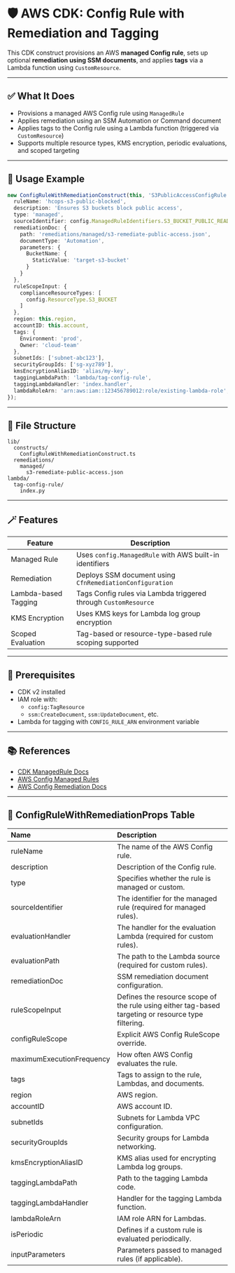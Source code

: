 
# 🛡️ AWS CDK: Config Rule with Remediation and Tagging

This CDK construct provisions an AWS **managed Config rule**, sets up optional **remediation using SSM documents**, and applies **tags** via a Lambda function using `CustomResource`.

---

## ✅ What It Does

- Provisions a managed AWS Config rule using `ManagedRule`
- Applies remediation using an SSM Automation or Command document
- Applies tags to the Config rule using a Lambda function (triggered via `CustomResource`)
- Supports multiple resource types, KMS encryption, periodic evaluations, and scoped targeting

---

## 🔧 Usage Example

```ts
new ConfigRuleWithRemediationConstruct(this, 'S3PublicAccessConfigRule', {
  ruleName: 'hcops-s3-public-blocked',
  description: 'Ensures S3 buckets block public access',
  type: 'managed',
  sourceIdentifier: config.ManagedRuleIdentifiers.S3_BUCKET_PUBLIC_READ_PROHIBITED,
  remediationDoc: {
    path: 'remediations/managed/s3-remediate-public-access.json',
    documentType: 'Automation',
    parameters: {
      BucketName: {
        StaticValue: 'target-s3-bucket'
      }
    }
  },
  ruleScopeInput: {
    complianceResourceTypes: [
      config.ResourceType.S3_BUCKET
    ]
  },
  region: this.region,
  accountID: this.account,
  tags: {
    Environment: 'prod',
    Owner: 'cloud-team'
  },
  subnetIds: ['subnet-abc123'],
  securityGroupIds: ['sg-xyz789'],
  kmsEncryptionAliasID: 'alias/my-key',
  taggingLambdaPath: 'lambda/tag-config-rule',
  taggingLambdaHandler: 'index.handler',
  lambdaRoleArn: 'arn:aws:iam::123456789012:role/existing-lambda-role',
});
```

---

## 🧱 File Structure

```
lib/
  constructs/
    ConfigRuleWithRemediationConstruct.ts
  remediations/
    managed/
      s3-remediate-public-access.json
lambda/
  tag-config-rule/
    index.py
```

---

## 🪄 Features

| Feature              | Description                                                                 |
|----------------------|-----------------------------------------------------------------------------|
| Managed Rule         | Uses `config.ManagedRule` with AWS built-in identifiers                     |
| Remediation          | Deploys SSM document using `CfnRemediationConfiguration`                    |
| Lambda-based Tagging | Tags Config rules via Lambda triggered through `CustomResource`             |
| KMS Encryption       | Uses KMS keys for Lambda log group encryption                               |
| Scoped Evaluation    | Tag-based or resource-type-based rule scoping supported                     |

---

## 🧩 Prerequisites

- CDK v2 installed
- IAM role with:
  - `config:TagResource`
  - `ssm:CreateDocument`, `ssm:UpdateDocument`, etc.
- Lambda for tagging with `CONFIG_RULE_ARN` environment variable

---

## 📚 References

- [CDK ManagedRule Docs](https://docs.aws.amazon.com/cdk/api/v2/docs/aws-cdk-lib.aws_config.ManagedRule.html)
- [AWS Config Managed Rules](https://docs.aws.amazon.com/config/latest/developerguide/managed-rules-by-aws-config.html)
- [AWS Config Remediation Docs](https://docs.aws.amazon.com/config/latest/developerguide/remediation.html)

---

## 🧾 ConfigRuleWithRemediationProps Table

| Name                      | Description                                                                                         |
|:--------------------------|:----------------------------------------------------------------------------------------------------|
| ruleName                  | The name of the AWS Config rule.                                                                    |
| description               | Description of the Config rule.                                                                     |
| type                      | Specifies whether the rule is managed or custom.                                                    |
| sourceIdentifier          | The identifier for the managed rule (required for managed rules).                                   |
| evaluationHandler         | The handler for the evaluation Lambda (required for custom rules).                                  |
| evaluationPath            | The path to the Lambda source (required for custom rules).                                          |
| remediationDoc            | SSM remediation document configuration.                                                             |
| ruleScopeInput            | Defines the resource scope of the rule using either tag-based targeting or resource type filtering. |
| configRuleScope           | Explicit AWS Config RuleScope override.                                                             |
| maximumExecutionFrequency | How often AWS Config evaluates the rule.                                                            |
| tags                      | Tags to assign to the rule, Lambdas, and documents.                                                 |
| region                    | AWS region.                                                                                         |
| accountID                 | AWS account ID.                                                                                     |
| subnetIds                 | Subnets for Lambda VPC configuration.                                                               |
| securityGroupIds          | Security groups for Lambda networking.                                                              |
| kmsEncryptionAliasID      | KMS alias used for encrypting Lambda log groups.                                                    |
| taggingLambdaPath         | Path to the tagging Lambda code.                                                                    |
| taggingLambdaHandler      | Handler for the tagging Lambda function.                                                            |
| lambdaRoleArn             | IAM role ARN for Lambdas.                                                                           |
| isPeriodic                | Defines if a custom rule is evaluated periodically.                                                 |
| inputParameters           | Parameters passed to managed rules (if applicable).                                                 |